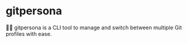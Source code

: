 # gitpersona
🧑‍💻 gitpersona is a CLI tool to manage and switch between multiple Git profiles with ease.
